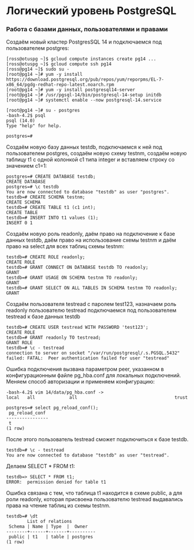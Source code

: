 # Логический уровень PostgreSQL

### Работа с базами данных, пользователями и правами

Создаём новый кластер PostgresSQL 14 и подключаемся под пользователем postgres:
```console
[ross@otuspg ~]$ gcloud compute instances create pg14 ...
[ross@otuspg ~]$ gcloud compute ssh pg14
[ross@pg14 ~]$ sudo su -
[root@pg14 ~]# yum -y install https://download.postgresql.org/pub/repos/yum/reporpms/EL-7-x86_64/pgdg-redhat-repo-latest.noarch.rpm
[root@pg14 ~]# yum -y install postgresql14-server
[root@pg14 ~]# /usr/pgsql-14/bin/postgresql-14-setup initdb
[root@pg14 ~]# systemctl enable --now postgresql-14.service

[root@pg14 ~]# su - postgres
-bash-4.2$ psql 
psql (14.0)
Type "help" for help.

postgres=#
```
Cоздаём новую базу данных testdb, подключаемся к ней под пользователем postgres, создаём новую схему testnm, 
создаём новую таблицу t1 с одной колонкой c1 типа integer и вставляем строку со значением c1=1:
```console
postgres=# CREATE DATABASE testdb;
CREATE DATABASE
postgres=# \c testdb 
You are now connected to database "testdb" as user "postgres".
testdb=# CREATE SCHEMA testnm;
CREATE SCHEMA
testdb=# CREATE TABLE t1 (c1 int);
CREATE TABLE
testdb=# INSERT INTO t1 values (1);
INSERT 0 1
```
Cоздаём новую роль readonly, даём право на подключение к базе данных testdb,
даём право на использование схемы testnm и даём право на select для всех таблиц схемы testnm:
```console
testdb=# CREATE ROLE readonly;
CREATE ROLE
testdb=# GRANT CONNECT ON DATABASE testdb TO readonly;
GRANT
testdb=# GRANT USAGE ON SCHEMA testnm TO readonly;
GRANT
testdb=# GRANT SELECT ON ALL TABLES IN SCHEMA testnm TO readonly;
GRANT
```
Создаём пользователя testread с паролем test123, назначаем роль readonly пользователю testread
подключаемся под пользователем testread к базе данных testdb
```console
testdb=# CREATE USER testread WITH PASSWORD 'test123';
CREATE ROLE
testdb=# GRANT readonly TO testread;
GRANT ROLE
testdb=# \c - testread
connection to server on socket "/var/run/postgresql/.s.PGSQL.5432" failed: FATAL:  Peer authentication failed for user "testread"
```
Ошибка подключения вызвана параметром peer, указанном в конфигурационным файле pg_hba.conf для локальных подключений.
Меняем способ авторизации и применяем конфигурацию:
```console
-bash-4.2$ vim 14/data/pg_hba.conf ->
local   all             all                                     trust

postgres=# select pg_reload_conf();
 pg_reload_conf 
----------------
 t
(1 row)
```
После этого пользователь testread сможет подключиться к базе testdb.
```console
testdb=# \c - testread 
You are now connected to database "testdb" as user "testread".
```
Делаем SELECT * FROM t1:
```console
testdb=> SELECT * FROM t1;
ERROR:  permission denied for table t1
```
Ошибка связана с тем, что таблица t1 находится в схеме public, а для роли readonly, которая присвоена пользователю testread выдавались права на чтение таблиц из схемы testnm.
```console
testdb=# \dt
        List of relations
 Schema | Name | Type  |  Owner   
--------+------+-------+----------
 public | t1   | table | postgres
(1 row)
```
